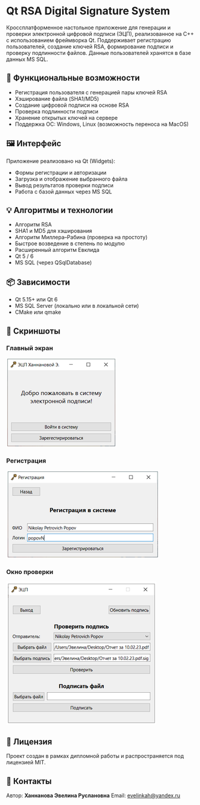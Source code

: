 # Qt RSA Digital Signature System

Кроссплатформенное настольное приложение для генерации и проверки электронной цифровой подписи (ЭЦП), реализованное на C++ с использованием фреймворка Qt. Поддерживает регистрацию пользователей, создание ключей RSA, формирование подписи и проверку подлинности файлов. Данные пользователей хранятся в базе данных MS SQL.

## 🔧 Функциональные возможности

- Регистрация пользователя с генерацией пары ключей RSA
- Хэширование файла (SHA1/MD5)
- Создание цифровой подписи на основе RSA
- Проверка подлинности подписи
- Хранение открытых ключей на сервере
- Поддержка ОС: Windows, Linux (возможность переноса на MacOS)

## 🖼 Интерфейс

Приложение реализовано на Qt (Widgets):
- Формы регистрации и авторизации
- Загрузка и отображение выбранного файла
- Вывод результатов проверки подписи
- Работа с базой данных через MS SQL

## 💡 Алгоритмы и технологии

- Алгоритм RSA
- SHA1 и MD5 для хэширования
- Алгоритм Миллера–Рабина (проверка на простоту)
- Быстрое возведение в степень по модулю
- Расширенный алгоритм Евклида
- Qt 5 / 6
- MS SQL (через QSqlDatabase)

## 📦 Зависимости

- Qt 5.15+ или Qt 6
- MS SQL Server (локально или в локальной сети)
- CMake или qmake

## 📸 Скриншоты

### Главный экран
![Главная страница](main_screen.png)

### Регистрация
![Страница регистрации](login_screen.png)

### Окно проверки
![Страница проверки подписи](checker_screen.png)

## 📝 Лицензия

Проект создан в рамках дипломной работы и распространяется под лицензией MIT.

## 📧 Контакты

Автор: **Ханнанова Эвелина Руслановна**
Email: [evelinkah@yandex.ru](mailto:evelinkah@yandex.ru)
